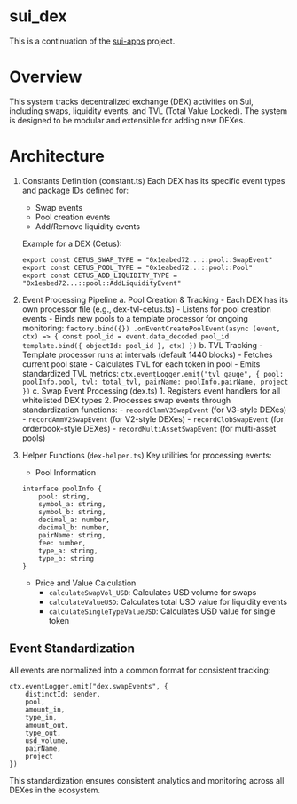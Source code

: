# sui_dex

This is a continuation of the [sui-apps](https://github.com/sentioxyz/sentio-processors/tree/main/projects/sui-apps) project.




# Overview
This system tracks decentralized exchange (DEX) activities on Sui, including swaps, liquidity events, and TVL (Total Value Locked). The system is designed to be modular and extensible for adding new DEXes.

# Architecture

1. Constants Definition (constant.ts)
    Each DEX has its specific event types and package IDs defined for:  
    - Swap events
    - Pool creation events
    - Add/Remove liquidity events

    Example for a DEX (Cetus):
    ```
    export const CETUS_SWAP_TYPE = "0x1eabed72...::pool::SwapEvent"
    export const CETUS_POOL_TYPE = "0x1eabed72...::pool::Pool"
    export const CETUS_ADD_LIQUIDITY_TYPE = "0x1eabed72...::pool::AddLiquidityEvent"
    ```

2. Event Processing Pipeline
    a. Pool Creation & Tracking
        - Each DEX has its own processor file (e.g., dex-tvl-cetus.ts)
        - Listens for pool creation events
        - Binds new pools to a template processor for ongoing monitoring:
        ```
        factory.bind({})
        .onEventCreatePoolEvent(async (event, ctx) => {
            const pool_id = event.data_decoded.pool_id
            template.bind({
                objectId: pool_id
            }, ctx)
        })
        ```
    b. TVL Tracking
        - Template processor runs at intervals (default 1440 blocks)
        - Fetches current pool state
        - Calculates TVL for each token in pool
        - Emits standardized TVL metrics:
        ```
        ctx.eventLogger.emit("tvl_gauge", {
            pool: poolInfo.pool,
            tvl: total_tvl,
            pairName: poolInfo.pairName,
            project
        })
        ```
    c. Swap Event Processing (dex.ts)
        1. Registers event handlers for all whitelisted DEX types
        2. Processes swap events through standardization functions:
        - `recordClmmV3SwapEvent` (for V3-style DEXes)
        - `recordAmmV2SwapEvent` (for V2-style DEXes)
        - `recordClobSwapEvent` (for orderbook-style DEXes)
        - `recordMultiAssetSwapEvent` (for multi-asset pools)

3. Helper Functions (`dex-helper.ts`)
Key utilities for processing events:
    - Pool Information
    ```
    interface poolInfo {
        pool: string,
        symbol_a: string,
        symbol_b: string,
        decimal_a: number,
        decimal_b: number,
        pairName: string,
        fee: number,
        type_a: string,
        type_b: string
    }
    ```
    - Price and Value Calculation
        - `calculateSwapVol_USD`: Calculates USD volume for swaps
        - `calculateValueUSD`: Calculates total USD value for liquidity events
        - `calculateSingleTypeValueUSD`: Calculates USD value for single token

## Event Standardization
All events are normalized into a common format for consistent tracking:
```
ctx.eventLogger.emit("dex.swapEvents", {
    distinctId: sender,
    pool,
    amount_in,
    type_in,
    amount_out,
    type_out,
    usd_volume,
    pairName,
    project
})
```

This standardization ensures consistent analytics and monitoring across all DEXes in the ecosystem.